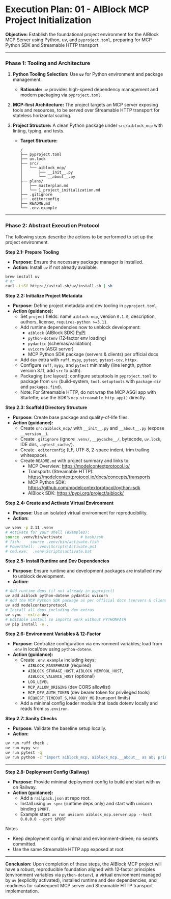 # Execution Plan: 01 - AIBlock MCP Project Initialization

**Objective:** Establish the foundational project environment for the AIBlock MCP Server using Python, uv, and `pyproject.toml`, preparing for MCP Python SDK and Streamable HTTP transport.

---

### **Phase 1: Tooling and Architecture**

1.  **Python Tooling Selection:** Use **`uv`** for Python environment and package management.
    * **Rationale:** `uv` provides high-speed dependency management and modern packaging via `pyproject.toml`.

2.  **MCP-first Architecture:** The project targets an MCP server exposing tools and resources, to be served over Streamable HTTP transport for stateless horizontal scaling.

3.  **Project Structure:** A clean Python package under `src/aiblock_mcp` with linting, typing, and tests.
    * **Target Structure:**
        ```
        /
        ├── pyproject.toml
        ├── uv.lock
        ├── src/
        │   └── aiblock_mcp/
        │       ├── __init__.py
        │       └── __about__.py
        ├── plans/
        │   ├── masterplan.md
        │   └── 1_project_initialization.md
        ├── .gitignore
        ├── .editorconfig
        ├── README.md
        └── .env.example
        ```

---

### **Phase 2: Abstract Execution Protocol**

The following steps describe the actions to be performed to set up the project environment.

**Step 2.1: Prepare Tooling**

* **Purpose:** Ensure the necessary package manager is installed.
* **Action:** Install `uv` if not already available.

```bash
brew install uv
# or
curl -LsSf https://astral.sh/uv/install.sh | sh
```

**Step 2.2: Initialize Project Metadata**

* **Purpose:** Define project metadata and dev tooling in `pyproject.toml`.
* **Action (guidance):**
  - Set `project` fields: name `aiblock-mcp`, version `0.1.0`, description, authors, license, `requires-python >=3.11`.
  - Add runtime dependencies now to unblock development:
    - `aiblock` (AIBlock SDK) [PyPI](https://pypi.org/project/aiblock/)
    - `python-dotenv` (12‑factor env loading)
    - `pydantic` (schemas/validation)
    - `uvicorn` (ASGI server)
    - MCP Python SDK package (servers & clients) per official docs
  - Add `dev` extra with `ruff`, `mypy`, `pytest`, `pytest-cov`, `httpx`.
  - Configure `ruff`, `mypy`, and `pytest` minimally (line length, python version 3.11, add `src` to path).
  - Packaging (src layout): configure setuptools in `pyproject.toml` to package from `src` (build-system, `tool.setuptools` with `package-dir` and `packages.find`).
  - Note: For Streamable HTTP, do not wrap the MCP ASGI app with Starlette; use the SDK’s `mcp.streamable_http_app()` directly.

**Step 2.3: Scaffold Directory Structure**

* **Purpose:** Create base package and quality-of-life files.
* **Action (guidance):**
  - Create `src/aiblock_mcp/` with `__init__.py` and `__about__.py` (expose `__version__`).
  - Create `.gitignore` (ignore `.venv/`, `__pycache__/`, bytecode, `uv.lock`, IDE dirs, `.pytest_cache/`).
  - Create `.editorconfig` (LF, UTF‑8, 2-space indent, trim trailing whitespace).
  - Create `README.md` with project summary and links to:
    - MCP Overview: https://modelcontextprotocol.io/
    - Transports (Streamable HTTP): https://modelcontextprotocol.io/docs/concepts/transports
    - MCP Python SDK: https://github.com/modelcontextprotocol/python-sdk
    - AIBlock SDK: https://pypi.org/project/aiblock/

**Step 2.4: Create and Activate Virtual Environment**

* **Purpose:** Use an isolated virtual environment for reproducibility.
* **Action:**

```bash
uv venv -p 3.11 .venv
# Activate for your shell (examples):
source .venv/bin/activate        # bash/zsh
# fish:    source .venv/bin/activate.fish
# PowerShell: .venv\Scripts\Activate.ps1
# cmd.exe:  .venv\Scripts\activate.bat
```

**Step 2.5: Install Runtime and Dev Dependencies**

* **Purpose:** Ensure runtime and development packages are installed now to unblock development.
* **Action:**

```bash
# Add runtime deps (if not already in pyproject)
uv add aiblock python-dotenv pydantic uvicorn
# Add the MCP Python SDK package as per official docs (servers & clients)
uv add modelcontextprotocol
# Install all deps including dev extras
uv sync --extra dev
# Editable install so imports work without PYTHONPATH
uv pip install -e .
```

**Step 2.6: Environment Variables & 12‑Factor**

* **Purpose:** Centralize configuration via environment variables; load from `.env` in local/dev using `python-dotenv`.
* **Action (guidance):**
  - Create `.env.example` including keys:
    - `AIBLOCK_PASSPHRASE` (required)
    - `AIBLOCK_STORAGE_HOST`, `AIBLOCK_MEMPOOL_HOST`, `AIBLOCK_VALENCE_HOST` (optional)
    - `LOG_LEVEL`
    - `MCP_ALLOW_ORIGINS` (dev CORS allowlist)
    - `MCP_DEV_AUTH_TOKEN` (dev bearer token for privileged tools)
    - `REQUEST_TIMEOUT_S`, `MAX_BODY_MB` (transport limits)
  - Add a minimal config loader module that loads dotenv locally and reads from `os.environ`.

**Step 2.7: Sanity Checks**

* **Purpose:** Validate the baseline setup locally.
* **Action:**

```bash
uv run ruff check .
uv run mypy src
uv run pytest -q
uv run python -c "import aiblock_mcp, aiblock_mcp.__about__ as ab; print(ab.__version__)"
```

---

**Step 2.8: Deployment Config (Railway)**

* **Purpose:** Provide minimal deployment config to build and start with `uv` on Railway.
* **Action (guidance):**
  - Add a `railpack.json` at repo root.
  - Install using `uv sync` (runtime deps only) and start with uvicorn binding `$PORT`.
  - Example start: `uv run uvicorn aiblock_mcp.server:app --host 0.0.0.0 --port $PORT`

Notes
- Keep deployment config minimal and environment-driven; no secrets committed.
- Use the same Streamable HTTP app exposed at root.

---

**Conclusion:** Upon completion of these steps, the AIBlock MCP project will have a robust, reproducible foundation aligned with 12‑factor principles (environment variables via `python-dotenv`), a virtual environment managed by `uv` (explicitly activated), installed runtime and dev dependencies, and readiness for subsequent MCP server and Streamable HTTP transport implementation.
